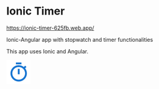# Ionic Timer

https://ionic-timer-625fb.web.app/

Ionic-Angular app with stopwatch and timer functionalities

This app uses Ionic and Angular.

![alt text](./src/assets/favicon/favicon.png)
